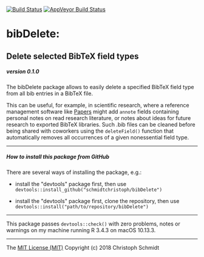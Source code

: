 [![Build Status](https://travis-ci.org/schmidtchristoph/bibDelete.svg?branch=master)](https://travis-ci.org/schmidtchristoph/bibDelete) [![AppVeyor Build Status](https://ci.appveyor.com/api/projects/status/github/schmidtchristoph/bibDelete?branch=master&svg=true)](https://ci.appveyor.com/project/schmidtchristoph/bibDelete)

# bibDelete:
## Delete selected BibTeX field types
##### version 0.1.0

The bibDelete package allows to easily delete a specified BibTeX field type from all bib entries in a BibTeX file.

This can be useful, for example, in scientific research, where a reference management software like [Papers](https://www.readcube.com/papers/) might add ```annote``` fields containing personal notes on read research literature, or notes about ideas for future research to exported BibTeX libraries. Such .bib files can be cleaned before being shared with coworkers using the ```deleteField()``` function that automatically removes all occurrences of a given nonessential field type.

- - -

##### How to install this package from GitHub

There are several ways of installing the package, e.g.:

- install the "devtools" package first, then use
```devtools::install_github("schmidtchristoph/bibDelete")```

- install the "devtools" package first, clone the repository, then use
```devtools::install("path/to/repository/bibDelete")```

- - - 

This package passes ```devtools::check()``` with zero problems, notes or warnings on my machine running R 3.4.3 on macOS 10.13.3.

- - - 
The [MIT License (MIT)](http://opensource.org/licenses/MIT)
Copyright (c) 2018 Christoph Schmidt